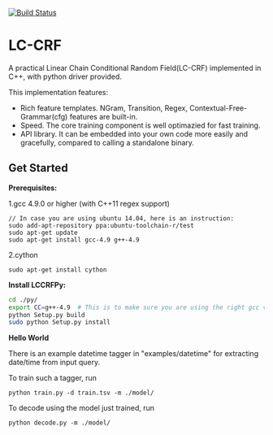 [![Build Status](https://travis-ci.org/yelu/LCCRF.svg?branch=master)](https://travis-ci.org/yelu/LCCRF)

LC-CRF
=====

A practical Linear Chain Conditional Random Field(LC-CRF) implemented in C++, with python driver provided.

This implementation features:

* Rich feature templates. NGram, Transition, Regex, Contextual-Free-Grammar(cfg) features are built-in.
* Speed. The core training component is well optimazied for fast training.
* API library. It can be embedded into your own code more easily and gracefully, compared to calling a standalone binary.

## Get Started

**Prerequisites:**

1.gcc 4.9.0 or higher (with C++11 regex support)

    // In case you are using ubuntu 14.04, here is an instruction:
    sudo add-apt-repository ppa:ubuntu-toolchain-r/test
    sudo apt-get update
    sudo apt-get install gcc-4.9 g++-4.9

2.cython

    sudo apt-get install cython


**Install LCCRFPy:**

```bash
cd ./py/
export CC=g++-4.9  # This is to make sure you are using the right gcc version(>4.9.0)
python Setup.py build
sudo python Setup.py install
```

**Hello World**

There is an example datetime tagger in "examples/datetime" for extracting date/time from input query.

To train such a tagger, run

    python train.py -d train.tsv -m ./model/

To decode using the model just trained, run

    python decode.py -m ./model/
